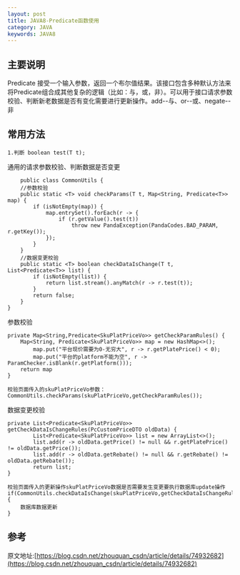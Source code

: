 ```yaml
---
layout: post
title: JAVA8-Predicate函数使用
category: JAVA
keywords: JAVA8
---
```

## 主要说明


Predicate<T> 接受一个输入参数，返回一个布尔值结果。该接口包含多种默认方法来将Predicate组合成其他复杂的逻辑（比如：与，或，非）。可以用于接口请求参数校验、判断新老数据是否有变化需要进行更新操作。add--与、or--或、negate--非


## 常用方法

```
1.判断 boolean test(T t);
```


通用的请求参数校验、判断数据是否变更

```
    public class CommonUtils {
    //参数校验
    public static <T> void checkParams(T t, Map<String, Predicate<T>> map) {
        if (isNotEmpty(map)) {
            map.entrySet().forEach(r -> {
                if (r.getValue().test(t))
                    throw new PandaException(PandaCodes.BAD_PARAM, r.getKey());
            });
        }
    }
    //数据变更校验
    public static <T> boolean checkDataIsChange(T t, List<Predicate<T>> list) {
        if (isNotEmpty(list)) {
            return list.stream().anyMatch(r -> r.test(t));
        }
        return false;
    }
}
```

参数校验

```
private Map<String,Predicate<SkuPlatPriceVo>> getCheckParamRules() {
    Map<String, Predicate<SkuPlatPriceVo>> map = new HashMap<>();
        map.put("平台现价需要为0-无穷大", r -> r.getPlatePrice() < 0);
        map.put("平台的platform不能为空", r -> ParamChecker.isBlank(r.getPlatform()));
    return map
}

校验页面传入的skuPlatPriceVo参数：CommonUtils.checkParams(skuPlatPriceVo,getCheckParamRules());
```


数据变更校验

```
private List<Predicate<SkuPlatPriceVo>> getCheckDataIsChangeRules(PcCustomPriceDTO oldData) {
        List<Predicate<SkuPlatPriceVo>> list = new ArrayList<>();
        list.add(r -> oldData.getPrice() != null && r.getPlatePrice() != oldData.getPrice());
        list.add(r -> oldData.getRebate() != null && r.getRebate() != oldData.getRebate());
        return list;
}

校验页面传入的更新操作skuPlatPriceVo数据是否需要发生变更要执行数据库update操作
if(CommonUtils.checkDataIsChange(skuPlatPriceVo,getCheckDataIsChangeRules(dto))){
    数据库数据更新
}
```




## 参考
原文地址:[https://blog.csdn.net/zhouquan_csdn/article/details/74932682](https://blog.csdn.net/zhouquan_csdn/article/details/74932682)


